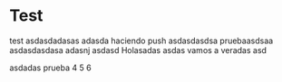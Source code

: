 # Test
test
asdasdadasas
adasda haciendo push
asdasdasdsa
pruebaasdsaa
asdasdasdasa
adasnj
asdasd
Holasadas
asdas vamos a veradas
asd


asdadas
prueba 4
5
6